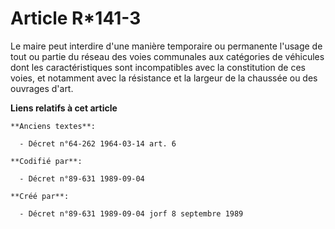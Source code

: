 # Article R*141-3

Le maire peut interdire d'une manière temporaire ou permanente l'usage de tout ou partie du réseau des voies communales aux
catégories de véhicules dont les caractéristiques sont incompatibles avec la constitution de ces voies, et notamment avec la
résistance et la largeur de la chaussée ou des ouvrages d'art.

**Liens relatifs à cet article**

	**Anciens textes**:

	  - Décret n°64-262 1964-03-14 art. 6

	**Codifié par**:

	  - Décret n°89-631 1989-09-04

	**Créé par**:

	  - Décret n°89-631 1989-09-04 jorf 8 septembre 1989
